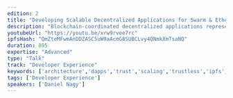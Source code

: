 ```yaml
---
edition: 2
title: "Developing Scalable Decentralized Applications for Swarm & Ethereum"
description: "Blockchain-coordinated decentralized applications represent a radical departure from the client-server model on which most of the currently popular web applications are based. On one hand, such đapps’ approach to scalability is more natural as the computing power and bandwidth available for applications grows in proportion to their user base, while on the other hand the lack of a centralized trusted infrastructure under the control of a single — typically corporate — entity raises unique challenges in trust, reliability and coordination. In my presentation, I will introduce some of the principles and practices of architecting and developing such applications, highlighting both the challenges and the unique opportunities for transcending the limitations of the client-server model. In addition to developing the underlying infrastructure, the Swarm team also develops some example applications that, while useful themselves for end users, are also meant as a template and a starting point for independent developers. Using these examples as illustrations, the presentation will introduce prospective developers to techniques and approaches of both replicating Web 2.0 patterns in a decentralized fashion and going beyond their limitations, taking full advantage of content-addressed storage and blockchain-arbitrated interactions. In particular, the basic building blocks of decentralized, community-moderated knowledge bases (such as maps or encyclopediae), social networks and other forms of information aggregation are going to be presented."
youtubeUrl: "https://youtu.be/xrw9rvee7rc"
ipfsHash: "QmZteMFwmAnDDZASC5uW9aAcmG8SUBCLvy4QNmkXmTsaNQ"
duration: 895
expertise: "Advanced"
type: "Talk"
track: "Developer Experience"
keywords: ['architecture','dapps','trust','scaling','trustless','ipfs','whisper','api','legal','finance','hypertext','multimedia','identity']
tags: ['Developer Experience']
speakers: ['Daniel Nagy']
---
```

